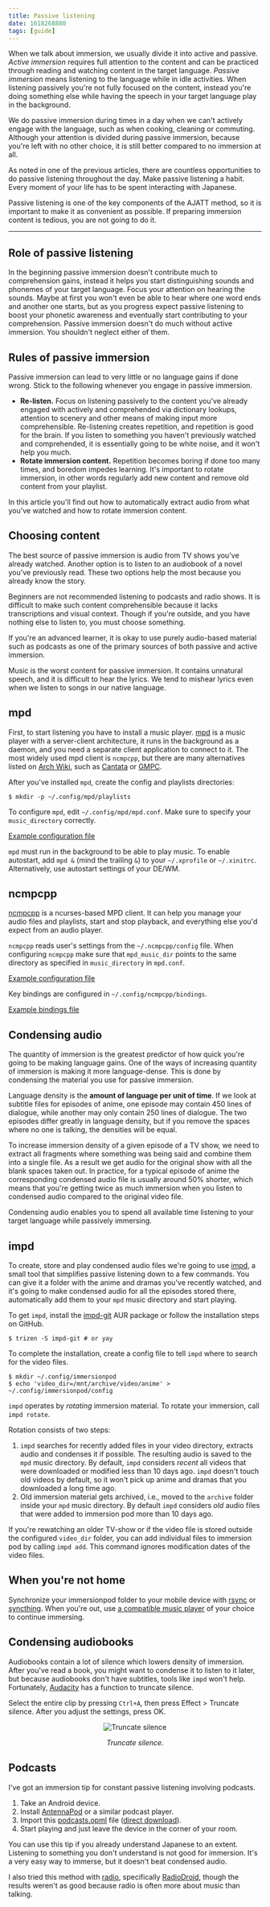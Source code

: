 ```yaml
---
title: Passive listening
date: 1618268880
tags: [guide]
---
```


When we talk about immersion, we usually divide it into active and passive.
*Active immersion* requires full attention to the content
and can be practiced through reading and watching content in the target language.
*Passive immersion* means listening to the language while in idle activities.
When listening passively you're not fully focused on the content,
instead you're doing something else
while having the speech in your target language play in the background.

We do passive immersion during times in a day when we can't actively engage with the language,
such as when cooking, cleaning or commuting.
Although your attention is divided during passive immersion,
because you're left with no other choice,
it is still better compared to no immersion at all.

As noted in one of the previous articles,
there are countless opportunities
to do passive listening throughout the day.
Make passive listening a habit.
Every moment of your life has to be spent interacting with Japanese.

Passive listening is one of the key components of the AJATT method,
so it is important to make it as convenient as possible.
If preparing immersion content is tedious, you are not going to do it.

****

## Role of passive listening

In the beginning passive immersion doesn't contribute much to comprehension gains,
instead it helps you start distinguishing sounds and phonemes of your target language.
Focus your attention on hearing the sounds.
Maybe at first you won't even be able to hear where one word ends and another one starts,
but as you progress expect passive listening to boost your phonetic awareness
and eventually start contributing to your comprehension.
Passive immersion doesn't do much without active immersion.
You shouldn't neglect either of them.

## Rules of passive immersion

Passive immersion can lead to very little or no language gains if done wrong.
Stick to the following whenever you engage in passive immersion.

* **Re-listen.**
Focus on listening passively to the content you've already engaged with actively
and comprehended via dictionary lookups, attention to scenery
and other means of making input more comprehensible.
Re-listening creates repetition, and repetition is good for the brain.
If you listen to something you haven't previously watched and comprehended,
it is essentially going to be white noise, and it won't help you much.
* **Rotate immersion content.**
Repetition becomes boring if done too many times, and boredom impedes learning.
It's important to rotate immersion,
in other words regularly add new content and remove old content from your playlist.

In this article you'll find out how to automatically extract audio from what you've watched
and how to rotate immersion content.

## Choosing content

The best source of passive immersion is audio from TV shows you've already watched.
Another option is to listen to an audiobook of a novel you've previously read.
These two options help the most because you already know the story.

Beginners are not recommended listening to podcasts and radio shows.
It is difficult to make such content comprehensible
because it lacks transcriptions and visual context.
Though if you're outside, and you have nothing else to listen to, you must choose something.

If you're an advanced learner,
it is okay to use purely audio-based material such as podcasts
as one of the primary sources of both passive and active immersion.

Music is the worst content for passive immersion.
It contains unnatural speech, and it is difficult to hear the lyrics.
We tend to mishear lyrics even when we listen to songs in our native language.

## mpd

First, to start listening you have to install a music player.
[mpd](https://wiki.archlinux.org/index.php/Music_Player_Daemon)
is a music player with a server-client architecture,
it runs in the background as a daemon,
and you need a separate client application to connect to it.
The most widely used mpd client is `ncmpcpp`, but there are many alternatives listed on
[Arch Wiki](https://wiki.archlinux.org/index.php/Music_Player_Daemon#Clients), such as
[Cantata](https://archlinux.org/packages/?name=cantata)
or
[GMPC](https://aur.archlinux.org/packages/gmpc/).

After you've installed `mpd`, create the config and playlists directories:

```
$ mkdir -p ~/.config/mpd/playlists
```

To configure `mpd`, edit `~/.config/mpd/mpd.conf`.
Make sure to specify your `music_directory` correctly.

[Example configuration file](https://github.com/tatsumoto-ren/dotfiles/blob/main/.config/mpd/mpd.conf)

`mpd` must run in the background to be able to play music.
To enable autostart, add `mpd &` (mind the trailing `&`) to your `~/.xprofile` or `~/.xinitrc`.
Alternatively, use autostart settings of your DE/WM.

## ncmpcpp

[ncmpcpp](https://wiki.archlinux.org/index.php/Ncmpcpp) is a ncurses-based MPD client.
It can help you manage your audio files and playlists,
start and stop playback, and everything else you'd expect from an audio player.

`ncmpcpp` reads user's settings from the `~/.ncmpcpp/config` file.
When configuring `ncmpcpp` make sure that `mpd_music_dir` points to the same directory
as specified in `music_directory` in `mpd.conf`.

[Example configuration file](https://github.com/tatsumoto-ren/dotfiles/blob/main/.config/ncmpcpp/config)

Key bindings are configured in `~/.config/ncmpcpp/bindings`.

[Example bindings file](https://github.com/tatsumoto-ren/dotfiles/blob/main/.config/ncmpcpp/bindings)

## Condensing audio

The quantity of immersion is the greatest predictor
of how quick you're going to be making language gains.
One of the ways of increasing quantity of immersion is making it more language-dense.
This is done by condensing the material you use for passive immersion.

Language density is the **amount of language per unit of time**.
If we look at subtitle files for episodes of anime,
one episode may contain 450 lines of dialogue,
while another may only contain 250 lines of dialogue.
The two episodes differ greatly in language density,
but if you remove the spaces where no one is talking,
the densities will be equal.

To increase immersion density of a given episode of a TV show,
we need to extract all fragments where something was being said and combine them into a single file.
As a result we get audio for the original show with all the blank spaces taken out.
In practice, for a typical episode of anime the corresponding condensed audio file
is usually around 50% shorter, which means that you're getting twice as much immersion
when you listen to condensed audio compared to the original video file.

Condensing audio enables you to spend all available time
listening to your target language
while passively immersing.

## impd

To create, store and play condensed audio files we're going to use
[impd](https://github.com/Ajatt-Tools/impd),
a small tool that simplifies passive listening down to a few commands.
You can give it a folder with the anime and dramas you've recently watched,
and it's going to make condensed audio for all the episodes stored there,
automatically add them to your `mpd` music directory and start playing.

To get `impd`, install the
[impd-git](https://aur.archlinux.org/packages/impd-git/)
AUR package or follow the installation steps on GitHub.

```
$ trizen -S impd-git # or yay
```

To complete the installation, create a config file
to tell `impd` where to search for the video files.

```
$ mkdir ~/.config/immersionpod
$ echo 'video_dir=/mnt/archive/video/anime' > ~/.config/immersionpod/config
```

`impd` operates by *rotating* immersion material.
To rotate your immersion, call `impd rotate`.

Rotation consists of two steps:

1) `impd` searches for recently added files in your video directory,
   extracts audio and condenses it if possible.
   The resulting audio is saved to the `mpd` music directory.
   By default, `impd` considers *recent* all videos
   that were downloaded or modified less than 10 days ago.
   `impd` doesn't touch old videos by default,
   so it won't pick up anime and dramas that you downloaded a long time ago.
2) Old immersion material gets archived,
   i.e., moved to the `archive` folder inside your `mpd` music directory.
   By default `impd` considers *old* audio files
   that were added to immersion pod more than 10 days ago.

If you're rewatching an older TV-show
or if the video file is stored outside the configured `video_dir` folder,
you can add individual files to immersion pod by calling `impd add`.
This command ignores modification dates of the video files.

## When you're not home

Synchronize your immersionpod folder to your mobile device with
[rsync](https://wiki.archlinux.org/index.php/Rsync)
or
[syncthing](https://wiki.archlinux.org/index.php/Syncthing).
When you're out, use
[a compatible music player](resources.html#audio-players) of your choice to continue immersing.

## Condensing audiobooks

Audiobooks contain a lot of silence which lowers density of immersion.
After you've read a book, you might want to condense it to listen to it later,
but because audiobooks don't have subtitles, tools like `impd` won't help.
Fortunately,
[Audacity](https://archlinux.org/packages/?name=audacity)
has a function to truncate silence.

Select the entire clip by pressing `Ctrl+A`, then press
Effect > Truncate silence. After you adjust the settings, press OK.

<p align="center"><img src="img/audacity-truncate-silence.webp" alt="Truncate silence" class="shadow"></p>
<p align="center"><i>Truncate silence.</i></p>

## Podcasts

I've got an immersion tip for constant passive listening involving podcasts.

1) Take an Android device.
2) Install
[AntennaPod](https://f-droid.org/packages/de.danoeh.antennapod/)
or a similar podcast player.
3) Import this
[podcasts.opml](https://gist.github.com/tatsumoto-ren/1df342d5270680f3c9dca078a93298a4)
file
([direct download](https://gist.githubusercontent.com/tatsumoto-ren/1df342d5270680f3c9dca078a93298a4/raw/d885f6c2f6ba11076f1e7b5c930472925e050304/podcasts.opml)).
4) Start playing and just leave the device in the corner of your room.

You can use this tip if you already understand Japanese to an extent.
Listening to something you don't understand is not good for immersion.
It's a very easy way to immerse, but it doesn't beat condensed audio.

I also tried this method with [radio](https://search.f-droid.org/?q=radio&lang=en),
specifically [RadioDroid](https://f-droid.org/en/packages/net.programmierecke.radiodroid2/),
though the results weren't as good because radio is often more about music than talking.

